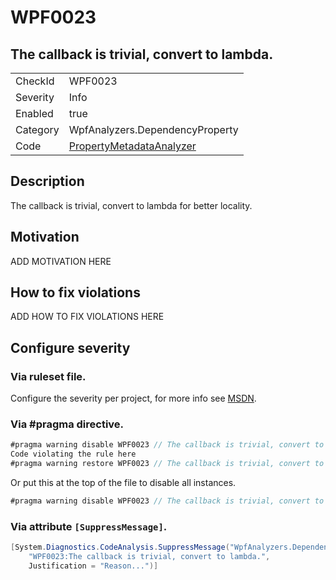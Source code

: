 # WPF0023
## The callback is trivial, convert to lambda.

<!-- start generated table -->
<table>
  <tr>
    <td>CheckId</td>
    <td>WPF0023</td>
  </tr>
  <tr>
    <td>Severity</td>
    <td>Info</td>
  </tr>
  <tr>
    <td>Enabled</td>
    <td>true</td>
  </tr>
  <tr>
    <td>Category</td>
    <td>WpfAnalyzers.DependencyProperty</td>
  </tr>
  <tr>
    <td>Code</td>
    <td><a href="https://github.com/DotNetAnalyzers/WpfAnalyzers/blob/master/WpfAnalyzers/NodeAnalyzers/PropertyMetadataAnalyzer.cs">PropertyMetadataAnalyzer</a></td>
  </tr>
</table>
<!-- end generated table -->

## Description

The callback is trivial, convert to lambda for better locality.

## Motivation

ADD MOTIVATION HERE

## How to fix violations

ADD HOW TO FIX VIOLATIONS HERE

<!-- start generated config severity -->
## Configure severity

### Via ruleset file.

Configure the severity per project, for more info see [MSDN](https://msdn.microsoft.com/en-us/library/dd264949.aspx).

### Via #pragma directive.
```C#
#pragma warning disable WPF0023 // The callback is trivial, convert to lambda.
Code violating the rule here
#pragma warning restore WPF0023 // The callback is trivial, convert to lambda.
```

Or put this at the top of the file to disable all instances.
```C#
#pragma warning disable WPF0023 // The callback is trivial, convert to lambda.
```

### Via attribute `[SuppressMessage]`.

```C#
[System.Diagnostics.CodeAnalysis.SuppressMessage("WpfAnalyzers.DependencyProperty", 
    "WPF0023:The callback is trivial, convert to lambda.", 
    Justification = "Reason...")]
```
<!-- end generated config severity -->